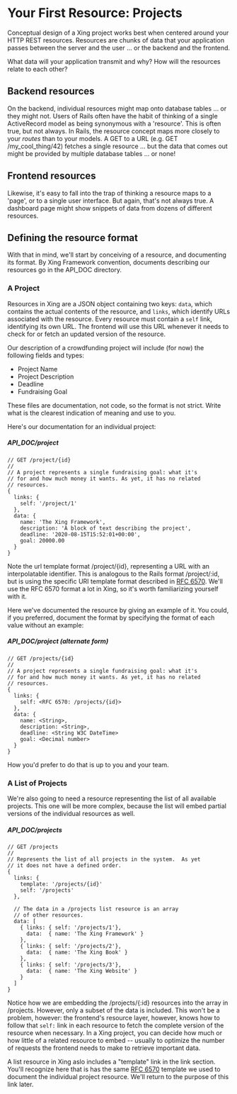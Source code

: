 # Your First Resource: Projects

Conceptual design of a Xing project works best when centered around your HTTP REST resources. Resources are chunks of data that your application passes between the server and the user ... or the backend and the frontend.

What data will your application transmit and why?  How will the resources relate to each other?

## Backend resources

On the backend, individual resources might map onto database tables ... or they might not.  Users of Rails often have the habit of thinking of a single ActiveRecord model as being synonymous with a 'resource'.  This is often true, but not always. In Rails, the resource concept maps more closely to your *routes* than to your models.  A GET to a URL (e.g. GET /my_cool_thing/42) fetches a single resource ... but the data that comes out might be provided by multiple database tables ... or none!  

## Frontend resources

Likewise, it's easy to fall into the trap of thinking a resource maps to a 'page', or to a single user interface.  But again, that's not always true.  A dashboard page might show snippets of data from dozens of different resources.

## Defining the resource format

With that in mind, we'll start by conceiving of a resource, and documenting its format.  By Xing Framework convention, documents describing our resources go in the API_DOC directory.

### A Project

Resources in Xing are a JSON object containing two keys: ```data```, which contains the actual contents of the resource, and ```links```, which identify URLs associated with the resource.  Every resource must contain a ```self``` link, identifying its own URL.  The frontend will use this URL whenever it needs to check for or fetch an updated version of the resource.

Our description of a crowdfunding project will include (for now) the following fields and types:

* Project Name
* Project Description
* Deadline
* Fundraising Goal

These files are documentation, not code, so the format is not strict. Write what is the clearest indication of meaning and use to you.

Here's our documentation for an individual project:

##### API_DOC/project
    
    // GET /project/{id} 
    //
    // A project represents a single fundraising goal: what it's
    // for and how much money it wants. As yet, it has no related
    // resources.
    {
      links: {
        self: '/project/1'
      },
      data: {
        name: 'The Xing Framework',
        description: 'A block of text describing the project',
        deadline: '2020-08-15T15:52:01+00:00',
        goal: 20000.00
      }
    }

Note the url template format /project/{id}, representing a URL with an interpolatable identifier.  This is analogous to the Rails format /project/:id, but is using the specific URI template format described in [RFC 6570](https://tools.ietf.org/html/rfc6570). We'll use the RFC 6570 format a lot in Xing, so it's worth familiarizing yourself with it. 

Here we've documented the resource by giving an example of it. You could, if you preferred, document the format by specifying the format of each value without an example:

##### API_DOC/project (alternate form)

    // GET /projects/{id} 
    //
    // A project represents a single fundraising goal: what it's
    // for and how much money it wants. As yet, it has no related
    // resources.
    {
      links: {
        self: <RFC 6570: /projects/{id}>
      },
      data: {
        name: <String>,
        description: <String>,
        deadline: <String W3C DateTime>
        goal: <Decimal number>
      }
    }
    
How you'd prefer to do that is up to you and your team.    
    
    
### A List of Projects

We're also going to need a resource representing the list of all available projects.  This one will be more complex, because the list will embed partial versions of the individual resources as well.

##### API_DOC/projects

    // GET /projects
    //
    // Represents the list of all projects in the system.  As yet
    // it does not have a defined order.
    {
      links: {
        template: '/projects/{id}'
        self: '/projects'
      },
      
      // The data in a /projects list resource is an array
      // of other resources.
      data: [
        { links: { self: '/projects/1'},
          data:  { name: 'The Xing Framework' } 
        },
        { links: { self: '/projects/2'},
          data:  { name: 'The Xing Book' } 
        },
        { links: { self: '/projects/3'},
          data:  { name: 'The Xing Website' } 
        }
      ]
    }

Notice how we are embedding the /projects/{:id} resources into the array in /projects. However, only a subset of the data is included.  This won't be a problem, however: the frontend's resource layer, however, knows how to follow that ```self:``` link in each resource to fetch the complete version of the resource when necessary.  In a Xing project, you can decide how much or how little of a related resource to embed -- usually to optimize the number of requests the frontend needs to make to retrieve important data.

A list resource in Xing aslo includes a "template" link in the link section. You'll recognize here that is has the same [RFC 6570](https://tools.ietf.org/html/rfc6570) template we used to document the individual project resource. We'll return to the purpose of this link later.
